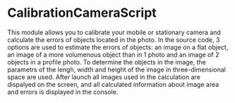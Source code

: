 # CalibrationCameraScript
This module allows you to calibrate your mobile or stationary camera and calculate the errors of objects located in the photo.
In the source code, 3 options are used to estimate the errors of objects: an image on a flat object, an image of a more volumenous object than in 1 photo and an image of 2 objects in a profile photo.
To determine the objects in the image, the parametrs of the lengh, width and height of the image in three-dimensional space are used. After launch all images used in the calculation are dispalyed on the screen, and all calculated information about image area and errors is displayed in the console.
